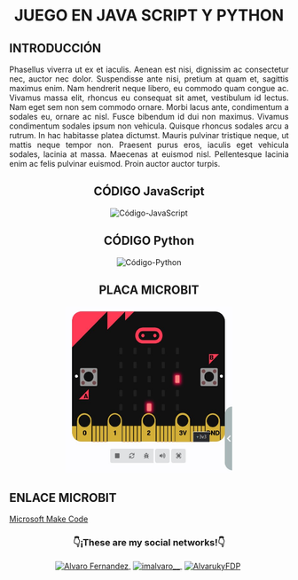 # <h1 align="center"><strong>JUEGO EN JAVA SCRIPT Y PYTHON</strong></h1>

## <h2 align="left"><strong>INTRODUCCIÓN</strong></h2>
<p align="justify">
    Phasellus viverra ut ex et iaculis. Aenean est nisi, dignissim ac consectetur nec, auctor nec dolor. Suspendisse ante nisi, pretium at quam et, sagittis maximus         enim. Nam hendrerit neque libero, eu commodo quam congue ac. Vivamus massa elit, rhoncus eu consequat sit amet, vestibulum id lectus. Nam eget sem non sem commodo       ornare. Morbi lacus ante, condimentum a sodales eu, ornare ac nisl. Fusce bibendum id dui non maximus. Vivamus condimentum sodales ipsum non vehicula. Quisque           rhoncus sodales arcu a rutrum. In hac habitasse platea dictumst. Mauris pulvinar tristique neque, ut mattis neque tempor non. Praesent purus eros, iaculis eget           vehicula sodales, lacinia at massa. Maecenas at euismod nisl. Pellentesque lacinia enim ac felis pulvinar euismod. Proin auctor auctor turpis.
</p>

## <h2 align="center"><strong>CÓDIGO JavaScript</strong></h2>
<p align="center">
  <img src="https://github.com/Alvaruky/Juego-en-JS-y-PY/blob/main/assets/img/codigo_javascript.jpg" alt="Código-JavaScript" width="300" height="300">
</p>

## <h2 align="center"><strong>CÓDIGO Python</strong></h2>
<p align="center">
  <img src="https://github.com/Alvaruky/Juego-en-JS-y-PY/blob/main/assets/img/codigo_python.jpg" alt="Código-Python" width="300" height="300">
</p>

## <h2 align="center"><strong>PLACA MICROBIT</strong></h2>
<p align="center">
  <img src="https://github.com/Alvaruky/Juego-en-JS/blob/main/assets/img/placa_microbit.jpg" alt="Placa-MicroBit" width="300" height="300">
</p>

## <h2 align="left"><strong>ENLACE MICROBIT</strong></h2>
  <a href="https://makecode.microbit.org/_HgVWMVKyqc8J">Microsoft Make Code</a>

### <h3 align="center">👇¡These are my social networks!👇</h3>
 <p align="center">
  <a href="https://www.youtube.com/c/AlvaroFernandezFDP" target="blank" style="margin-right: 4px">
    <img align="center" src="https://cdn.jsdelivr.net/npm/simple-icons@3.0.1/icons/youtube.svg" alt="Alvaro Fernandez" height="28px" width="28px">
  </a>
    <a href="https://www.instagram.com/imalvaro__/?hl=es" target="blank" style='margin-right:4px'>
     <img align="center" src="https://cdn.jsdelivr.net/npm/simple-icons@3.13.0/icons/instagram.svg" alt="imalvaro__" height="28px" width="28px" />
   </a>
     <a href="https://www.tiktok.com/@alvaruky.fdp" target="blank" style='margin-right:4px'>
     <img align="center" src="https://cdn.jsdelivr.net/npm/simple-icons@3.0.1/icons/tiktok.svg" alt="AlvarukyFDP" height="28px" width="28px" />
   </a>
 </p>

<!--
<table align="center">
  <tr>
    <th>Achievements</th>
    <th>Strengths</th>
    <th>Goals</th>
  </tr>
  <tr>
    <td><img src="https://github.com/Alvaruky/Juego-en-JS/blob/main/assets/img/placa_microbit.jpg" alt="Placa-MicroBit" width="300" height="300"></td>
  </tr>
  <tr>
    <td><img src="https://github.com/Alvaruky/Juego-en-JS/blob/main/assets/img/placa_microbit.jpg" alt="Placa-MicroBit" width="300" height="300"></td>
  </tr>
  <tr>
    <td></td>
    <td><img src="https://github.com/Alvaruky/Juego-en-JS/blob/main/assets/img/placa_microbit.jpg" alt="Placa-MicroBit" width="300" height="300"></td>
  </tr>
  <tr>
    <td></td>
    <td>Ambitious</td>
    <td></td>
  </tr>
</table>-->
